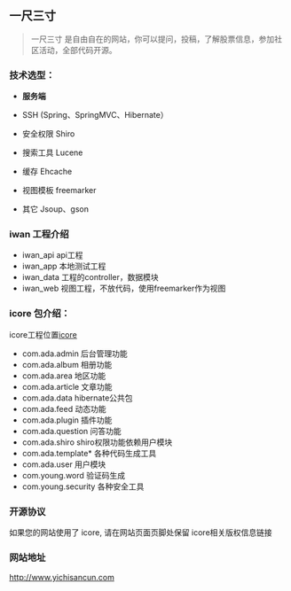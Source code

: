 ﻿## 一尺三寸

> 一尺三寸 是自由自在的网站，你可以提问，投稿，了解股票信息，参加社区活动，全部代码开源。


### 技术选型：

* **服务端**

* SSH (Spring、SpringMVC、Hibernate）
* 安全权限 Shiro
* 搜索工具 Lucene
* 缓存 Ehcache
* 视图模板 freemarker 
* 其它 Jsoup、gson

### iwan 工程介绍

* iwan_api	api工程
* iwan_app	本地测试工程
* iwan_data	工程的controller，数据模块
* iwan_web	视图工程，不放代码，使用freemarker作为视图


### icore 包介绍：

icore工程位置[icore](http://git.oschina.net/cng1985/icore)


* com.ada.admin 后台管理功能
* com.ada.album 相册功能
* com.ada.area  地区功能
* com.ada.article 文章功能
* com.ada.data hibernate公共包
* com.ada.feed 动态功能
* com.ada.plugin 插件功能
* com.ada.question 问答功能
* com.ada.shiro shiro权限功能依赖用户模块
* com.ada.template* 各种代码生成工具
* com.ada.user 用户模块
* com.young.word 验证码生成
* com.young.security 各种安全工具

### 开源协议

如果您的网站使用了 icore, 请在网站页面页脚处保留 icore相关版权信息链接

### 网站地址
http://www.yichisancun.com

